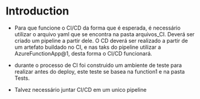 # Introduction 
- Para que funcione o CI/CD da forma que é esperada, é necessário utilizar o arquivo yaml que se encontra na pasta arquivos_CI. Deverá ser criado um pipeline a partir dele. O CD deverá ser realizado a partir de um artefato buildado no CI, e nas taks do pipeline utilizar a AzureFunctionApp@1, desta forma o CI/CD funcionará.

- durante o processo de CI foi construido um ambiente de teste para realizar antes do deploy, este teste se basea na function1 e na pasta Tests.
- Talvez necessário juntar CI/CD em um unico pipeline